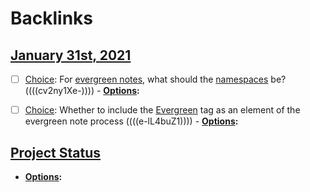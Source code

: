 
# Backlinks
## [January 31st, 2021](<January 31st, 2021.md>)
- [ ] [Choice](<Choice.md>): For [evergreen notes](<evergreen notes.md>), what should the [namespaces](<namespaces.md>) be? ((((cv2ny1Xe-)))) 
            - **[Options](<Options.md>):**

- [ ] [Choice](<Choice.md>): Whether to include the [Evergreen](<Evergreen.md>) tag as an element of the evergreen note process ((((e-lL4buZ1))))
            - **[Options](<Options.md>):**

## [Project Status](<Project Status.md>)
- **[Options](<Options.md>):**

